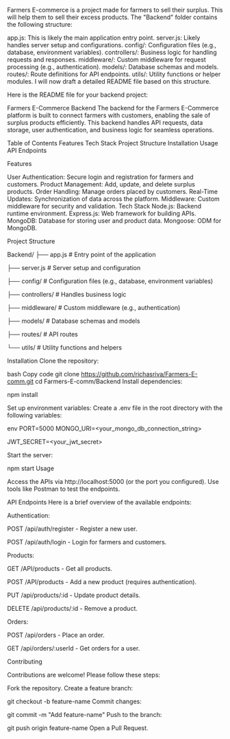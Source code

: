 Farmers E-commerce is a project made for farmers to sell their surplus. This will help them to sell their excess products.
The "Backend" folder contains the following structure:

app.js: This is likely the main application entry point.
server.js: Likely handles server setup and configurations.
config/: Configuration files (e.g., database, environment variables).
controllers/: Business logic for handling requests and responses.
middleware/: Custom middleware for request processing (e.g., authentication).
models/: Database schemas and models.
routes/: Route definitions for API endpoints.
utils/: Utility functions or helper modules.
I will now draft a detailed README file based on this structure. ​​

Here is the README file for your backend project:

Farmers E-Commerce Backend
The backend for the Farmers E-Commerce platform is built to connect farmers with customers, enabling the sale of surplus products efficiently. This backend handles API requests, data storage, user authentication, and business logic for seamless operations.

Table of Contents
Features
Tech Stack
Project Structure
Installation
Usage
API Endpoints


Features

User Authentication: Secure login and registration for farmers and customers.
Product Management: Add, update, and delete surplus products.
Order Handling: Manage orders placed by customers.
Real-Time Updates: Synchronization of data across the platform.
Middleware: Custom middleware for security and validation.
Tech Stack
Node.js: Backend runtime environment.
Express.js: Web framework for building APIs.
MongoDB: Database for storing user and product data.
Mongoose: ODM for MongoDB.

Project Structure


Backend/
├── app.js               # Entry point of the application

├── server.js            # Server setup and configuration

├── config/              # Configuration files (e.g., database, environment variables)

├── controllers/         # Handles business logic

├── middleware/          # Custom middleware (e.g., authentication)

├── models/              # Database schemas and models

├── routes/              # API routes

└── utils/               # Utility functions and helpers

Installation
Clone the repository:

bash
Copy code
git clone https://github.com/richasriva/Farmers-E-comm.git
cd Farmers-E-comm/Backend
Install dependencies:


npm install

Set up environment variables: Create a .env file in the root directory with the following variables:

env
PORT=5000
MONGO_URI=<your_mongo_db_connection_string>

JWT_SECRET=<your_jwt_secret>

Start the server:

npm start
Usage

Access the APIs via http://localhost:5000 (or the port you configured).
Use tools like Postman to test the endpoints.

API Endpoints
Here is a brief overview of the available endpoints:

Authentication:

POST /api/auth/register - Register a new user.

POST /api/auth/login - Login for farmers and customers.

Products:

GET /API/products - Get all products.

POST /API/products - Add a new product (requires authentication).

PUT /api/products/:id - Update product details.

DELETE /api/products/:id - Remove a product.

Orders:

POST /api/orders - Place an order.

GET /api/orders/:userId - Get orders for a user.

Contributing

Contributions are welcome! Please follow these steps:

Fork the repository.
Create a feature branch:

git checkout -b feature-name
Commit changes:

git commit -m "Add feature-name"
Push to the branch:

git push origin feature-name
Open a Pull Request.
